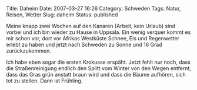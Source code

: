 Title: Daheim
Date: 2007-03-27 16:26
Category: Schweden
Tags: Natur, Reisen, Wetter
Slug: daheim
Status: published

Meine knapp zwei Wochen auf den Kanaren (Arbeit, kein Urlaub) sind
vorbei und ich bin wieder zu Hause in Uppsala. Ein wenig verquer kommt
es mir schon vor, dort vor Afrikas Westküste Schnee, Eis und Regenwetter
erlebt zu haben und jetzt nach Schweden zu Sonne und 16 Grad
zurückzukommen.

Ich habe eben sogar die ersten Krokusse erspäht. Jetzt fehlt nur noch,
dass die Straßenreinigung endlich den Splitt vom Winter von den Wegen
entfernt, dass das Gras grün anstatt braun wird und dass die Bäume
aufhören, sich tot zu stellen. Dann ist Frühling.

